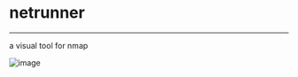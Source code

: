 # netrunner
****

a visual tool for nmap

![image](https://github.com/user-attachments/assets/601adf1b-c4a1-4e70-bf56-fdb8ff40c930)
